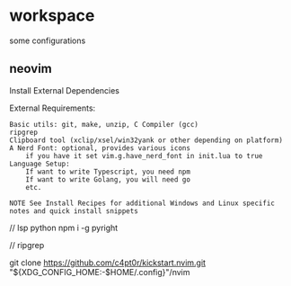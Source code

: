 # workspace

some configurations

## neovim

Install External Dependencies

External Requirements:

    Basic utils: git, make, unzip, C Compiler (gcc)
    ripgrep
    Clipboard tool (xclip/xsel/win32yank or other depending on platform)
    A Nerd Font: optional, provides various icons
        if you have it set vim.g.have_nerd_font in init.lua to true
    Language Setup:
        If want to write Typescript, you need npm
        If want to write Golang, you will need go
        etc.

    NOTE See Install Recipes for additional Windows and Linux specific notes and quick install snippets


// lsp python
npm i -g pyright

// ripgrep 

git clone https://github.com/c4pt0r/kickstart.nvim.git "${XDG_CONFIG_HOME:-$HOME/.config}"/nvim
